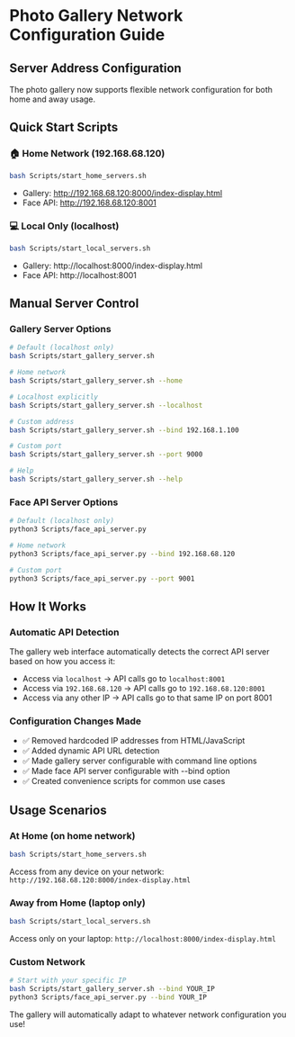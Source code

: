 # Photo Gallery Network Configuration Guide

## Server Address Configuration

The photo gallery now supports flexible network configuration for both home and away usage.

## Quick Start Scripts

### 🏠 Home Network (192.168.68.120)
```bash
bash Scripts/start_home_servers.sh
```
- Gallery: http://192.168.68.120:8000/index-display.html
- Face API: http://192.168.68.120:8001

### 💻 Local Only (localhost)
```bash
bash Scripts/start_local_servers.sh
```
- Gallery: http://localhost:8000/index-display.html  
- Face API: http://localhost:8001

## Manual Server Control

### Gallery Server Options
```bash
# Default (localhost only)
bash Scripts/start_gallery_server.sh

# Home network
bash Scripts/start_gallery_server.sh --home

# Localhost explicitly
bash Scripts/start_gallery_server.sh --localhost

# Custom address
bash Scripts/start_gallery_server.sh --bind 192.168.1.100

# Custom port
bash Scripts/start_gallery_server.sh --port 9000

# Help
bash Scripts/start_gallery_server.sh --help
```

### Face API Server Options
```bash
# Default (localhost only)
python3 Scripts/face_api_server.py

# Home network
python3 Scripts/face_api_server.py --bind 192.168.68.120

# Custom port
python3 Scripts/face_api_server.py --port 9001
```

## How It Works

### Automatic API Detection
The gallery web interface automatically detects the correct API server based on how you access it:

- Access via `localhost` → API calls go to `localhost:8001`
- Access via `192.168.68.120` → API calls go to `192.168.68.120:8001`
- Access via any other IP → API calls go to that same IP on port 8001

### Configuration Changes Made
- ✅ Removed hardcoded IP addresses from HTML/JavaScript
- ✅ Added dynamic API URL detection
- ✅ Made gallery server configurable with command line options
- ✅ Made face API server configurable with --bind option
- ✅ Created convenience scripts for common use cases

## Usage Scenarios

### At Home (on home network)
```bash
bash Scripts/start_home_servers.sh
```
Access from any device on your network: `http://192.168.68.120:8000/index-display.html`

### Away from Home (laptop only)
```bash
bash Scripts/start_local_servers.sh
```
Access only on your laptop: `http://localhost:8000/index-display.html`

### Custom Network
```bash
# Start with your specific IP
bash Scripts/start_gallery_server.sh --bind YOUR_IP
python3 Scripts/face_api_server.py --bind YOUR_IP
```

The gallery will automatically adapt to whatever network configuration you use!